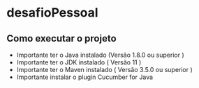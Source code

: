 # desafioPessoal

## Como executar o projeto 

* Importante ter o Java instalado (Versão 1.8.0 ou superior ) 
* Importante ter o JDK instalado ( Versão 11 ) 
* Importante ter o Maven instalado ( Versão 3.5.0 ou superior ) 
* Importante instalar o plugin Cucumber for Java
